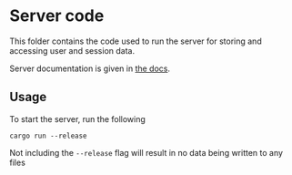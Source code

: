 # Server code

This folder contains the code used to run the server for storing and accessing user and session data.

Server documentation is given in [the docs](server_docs.md).

## Usage

To start the server, run the following

```shell
cargo run --release
```

Not including the `--release` flag will result in no data being written to any files

